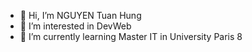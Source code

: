 - 👋 Hi, I’m NGUYEN Tuan Hung
- 👀 I’m interested in DevWeb
- 🌱 I’m currently learning Master IT in University Paris 8
<!---
gnuh96/gnuh96 is a ✨ special ✨ repository because its `README.md` (this file) appears on your GitHub profile.
You can click the Preview link to take a look at your changes.
--->
